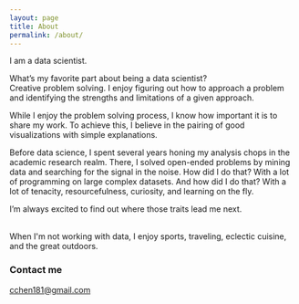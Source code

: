 ```yaml
---
layout: page
title: About
permalink: /about/
---
```


I am a data scientist.

What’s my favorite part about being a data scientist?  
Creative problem solving. I enjoy figuring out how to approach a problem and identifying the strengths and limitations of a given approach.

While I enjoy the problem solving process, I know how important it is to share my work. To achieve this, I believe in the pairing of good visualizations with simple explanations. 

Before data science, I spent several years honing my analysis chops in the academic research realm. There, I solved open-ended problems by mining data and searching for the signal in the noise. How did I do that? With a lot of programming on large complex datasets. And how did I do that? With a lot of tenacity, resourcefulness, curiosity, and learning on the fly. 

I’m always excited to find out where those traits lead me next.<br><br>    

When I'm not working with data, I enjoy sports, traveling, eclectic cuisine, and the great outdoors.

### Contact me

[cchen181@gmail.com](mailto:cchen181@gmail.com)
